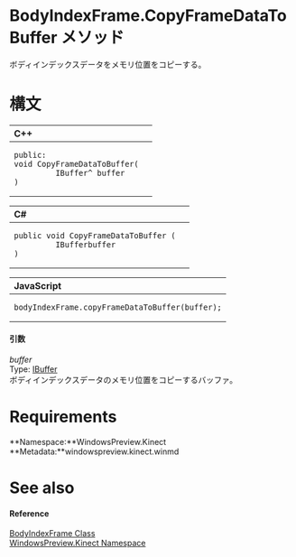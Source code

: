 BodyIndexFrame.CopyFrameDataToBuffer メソッド  
===========================================  

ボディインデックスデータをメモリ位置をコピーする。
 <span id="syntaxSection"></span>

構文
======  

<table>
<colgroup>
<col width="100%" />
</colgroup>
<thead>
<tr class="header">
<th align="left">C++</th>
</tr>
</thead>
<tbody>
<tr class="odd">
<td align="left"><pre><code>public:  
void CopyFrameDataToBuffer(  
         IBuffer^ buffer  
)</code></pre></td>
</tr>
</tbody>
</table>

<table>
<colgroup>
<col width="100%" />
</colgroup>
<thead>
<tr class="header">
<th align="left">C#</th>
</tr>
</thead>
<tbody>
<tr class="odd">
<td align="left"><pre><code>public void CopyFrameDataToBuffer (  
         IBufferbuffer  
)</code></pre></td>
</tr>
</tbody>
</table>

<table>
<colgroup>
<col width="100%" />
</colgroup>
<thead>
<tr class="header">
<th align="left">JavaScript</th>
</tr>
</thead>
<tbody>
<tr class="odd">
<td align="left"><pre><code>bodyIndexFrame.copyFrameDataToBuffer(buffer);</code></pre></td>
</tr>
</tbody>
</table>

<span id="ID4EG"></span>
#### 引数

*buffer*    
Type: [IBuffer](http://msdn.microsoft.com/en-us/library/windows.storage.streams.ibuffer.aspx)  
ボディインデックスデータのメモリ位置をコピーするバッファ。

<span id="requirements"></span>

Requirements  
============  

**Namespace:**WindowsPreview.Kinect  
**Metadata:**windowspreview.kinect.winmd  

<span id="ID4E3"></span>

See also  
========  

<span id="ID4E5"></span>
#### Reference  

[BodyIndexFrame Class](../../BodyIndexFrame_Class.md)  
 [WindowsPreview.Kinect Namespace](../../../Kinect.md)  



<!--Please do not edit the data in the comment block below.-->
<!--
TOCTitle : CopyFrameDataToBuffer Method
RLTitle : BodyIndexFrame.CopyFrameDataToBuffer Method
KeywordK : CopyFrameDataToBuffer method
KeywordK : BodyIndexFrame.CopyFrameDataToBuffer method
KeywordF : WindowsPreview.Kinect.BodyIndexFrame.CopyFrameDataToBuffer
KeywordF : BodyIndexFrame.CopyFrameDataToBuffer
KeywordF : CopyFrameDataToBuffer
KeywordF : WindowsPreview.Kinect.BodyIndexFrame.CopyFrameDataToBuffer(Windows.Storage.Streams.IBuffer)
KeywordA : M:WindowsPreview.Kinect.BodyIndexFrame.CopyFrameDataToBuffer(Windows.Storage.Streams.IBuffer)
AssetID : M:WindowsPreview.Kinect.BodyIndexFrame.CopyFrameDataToBuffer(Windows.Storage.Streams.IBuffer)
Locale : en-us
CommunityContent : 1
APIType : Managed
APILocation : windowspreview.kinect.winmd
APIName : WindowsPreview.Kinect.BodyIndexFrame.CopyFrameDataToBuffer
TargetOS : Windows
TopicType : kbSyntax
DevLang : VB
DevLang : CSharp
DevLang : JavaScript
DevLang : C++
DocSet : K4Wv2
ProjType : K4Wv2Proj
Technology : Kinect for Windows
Product : Kinect for Windows SDK v2
productversion : 20
-->
